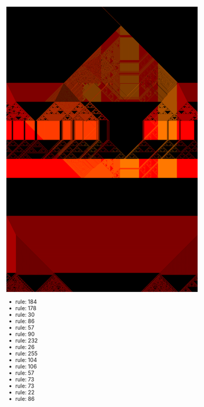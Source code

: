 ![photo](./output.png) 
 * rule: 184
* rule: 178
* rule: 30
* rule: 86
* rule: 57
* rule: 90
* rule: 232
* rule: 26
* rule: 255
* rule: 104
* rule: 106
* rule: 57
* rule: 73
* rule: 73
* rule: 22
* rule: 86
